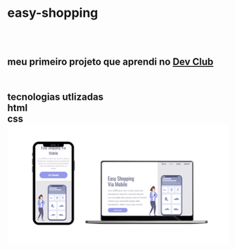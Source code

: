 <h1>easy-shopping</h1>
<br>
<br>
<h2>meu primeiro projeto que aprendi no <a href="https://rodolfomori.com.br/devclub/">Dev Club</a><h2>
  <br>
  tecnologias utlizadas
  <br>
    html
  <br>
    css  
  <br>
 <img src="https://github.com/thalesneumann/easy-shopping/blob/master/mockup-shopping.png?raw=true">
